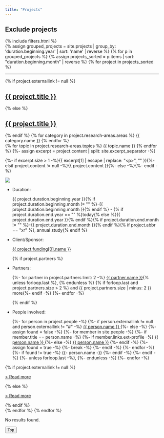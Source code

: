 ```yaml
---
title: "Projects"
---
```

<!--# Projects
{: #first-heading .title}-->
<div>
    <h2 class="title is-5">Exclude projects</h2>
    {% include filters.html %}
    <div>
        <!-- Grouping projects by year -->
        {% assign grouped_projects = site.projects | group_by: 'duration.beginning.year' | sort: 'name' | reverse %}
        {% for p in grouped_projects %}
            <!-- Sorting projects by month (reverse) -->
            {% assign projects_sorted = p.items | sort: "duration.beginning.month" | reverse %}
            {% for project in projects_sorted %}
                <div id="{{ project.nr }}" class="singleproject">
                <hr/>
                <div class="projectcontainer">
                    {% if project.externallink != null %}
                        <h2 class="title is-5"><i class="fas fa-book-open"></i><a href="{{ project.externallink }}" target="_blank" rel="noopener noreferrer">{{ project.title }} <i class="fas fa-external-link-alt"></i></a></h2>
                    {% else %}
                        <h2 class="title is-5"><i class="fas fa-book-open"></i><a href="{{ project.url }}">{{ project.title }}</a></h2>
                    {% endif %}
                    {% for category in project.research-areas.areas %}
                        <span class="tag is-primary {{ category.tag }}">{{ category.name }}</span>
                    {% endfor %}<br/>
                    {% for topic in project.research-areas.topics %}
                        <span class="tag is-primary is-light {{ topic.tag }}">{{ topic.name }}</span>
                    {% endfor %}
                    <!-- Creating an excerpt by splitting at the excerpt separator (see _config.yml). If the split
                    returned more than one element (= the description contained the separator), insert the excerpt.
                    Project excerpts begin and end with the excerpt separator, so index 1 of the results contains the actual excerpt.
                    If no excerpt has been found, insert the default description (content) it it exists. -->
                    {%- assign excerpt = project.content | split: site.excerpt_separator -%}
                    <p>{%- if excerpt.size > 1 -%}{{ excerpt[1] | escape | replace: "&lt;p&gt;", "" }}{%- elsif project.content != null -%}{{ project.content }}{%- else -%}{%- endif -%}</p>
                </div>
                <img class="image main-logo" src="{{ project.main-logo }}"/>
                <div class="lists mobile">
                    <ul>
                        <li class="duration"><p class="fact-title">Duration:</p><p class="fact">{{ project.duration.beginning.year }}{% if project.duration.beginning.month != "" %}-{{ project.duration.beginning.month }}{% endif %} - {% if project.duration.end.year == "" %}today{% else %}{{ project.duration.end.year }}{% endif %}{% if project.duration.end.month != "" %}-{{ project.duration.end.month }}{% endif %}{% if project.abbr == "xr" %}, <span class="annotation">annual study</span>{% endif %}</p></li>
                        <!-- (Todo: When does whitespace from liquid tags actually need to be stripped? Be consistent across all files)
                        Since liquid tags print as a newline in the rendered HTML, the added whitespace is stripped here by including hyphens to liquid tags. 
                        Newlines between tags are added for better readability in the code, needed whitespace is encoded -->
                        <li class="funding"><p class="fact-title">Client/Sponsor:</p> 
                            <p class="fact"><a href="{{ project.funding[0].link }}">{{ project.funding[0].name }}</a></p>
                        </li>
                        {% if project.partners %}
                            <li class="partners"><p class="fact-title">Partners:&#32;</p>
                            <p class="fact">
                            {%- for partner in project.partners limit: 2 -%}
                                <a href="{{ partner.link }}">{{ partner.name }}</a><!-- Add a comma after the added name if this is not the last iteration of the for loop, i.e. the last person in this project's partner list -->{% unless forloop.last %}, {% endunless %}
                                {% if forloop.last and project.partners.size > 2 %} and {{ project.partners.size | minus: 2 }} more{%- endif -%}
                            {%- endfor -%}
                            </p>
                            </li>
                        {% endif %}
                        <li class="people-involved"><p class="fact-title">People involved:&#32;</p>
                        <p class="fact">
                            {%- for person in project.people -%}
                                <!-- If an external link is provided in the project data, add the name with an external link -->
                                {%- if person.externallink != null and person.externallink != "#" -%}
                                    <a href="{{ person.externallink }}" target="_blank" rel="noopener noreferrer">{{ person.name }} <i class="fas fa-external-link-alt"></i></a>
                                {%- else -%} <!-- If no external link is given, the person in question is either a staff member or no further personal data can be provided -->
                                    <!-- Check if person's name can be found in collection 'people' -->
                                    {%- assign found = false -%}
                                    {%- for member in site.people -%}
                                        <!-- If the names match, add a link to the member's personal data -->
                                        {%- if member.title == person.name -%}
                                            {%- if member.links.ext-profile -%}
                                                <a href="{{ member.links.ext-profile }}" target="_blank" rel="noopener noreferrer">{{ person.name }} <i class="fas fa-external-link-alt"></i></a>
                                            {%- else -%}
                                                <a href="{{ member.url }}">{{ person.name }}</a>
                                            {%- endif -%}
                                            {%- assign found = true -%}
                                            <!-- Break to prevent further execution of the for loop if the according member has already been found -->
                                            {%- break -%}
                                        {%- endif -%}
                                    {%- endfor -%}
                                    <!-- If the person's name did not match any of the staff members, simply add the name in plain text -->
                                    {%- if found != true -%}
                                        {{- person.name -}}
                                    {%- endif -%}
                                {%- endif -%}
                                <!-- Add a comma after the added name if this is not the last iteration of the for loop, i.e. the last person in this project's person list -->
                                {%- unless forloop.last -%},&#32;{%- endunless -%}
                            {%- endfor -%}
                            </p>
                        </li>
                    </ul>
                </div>
                <div class="emptydiv"></div>
                {% if project.externallink != null %}
                    <p><a class="readmore" href="{{ project.externallink }}" target="_blank" rel="noopener noreferrer">> Read more <i class="fas fa-external-link-alt"></i></a></p>
                {% else %}
                    <p><a class="readmore" href="{{ project.url }}">> Read more</a></p>
                {% endif %}
                <!--<hr/>-->
            </div>
            {% endfor %}
        {% endfor %}
        <p id="noresults">No results found.</p>
    </div>
<button onclick="topFunction()" id="myBtn">Top</button> 
</div>
<script src="{{ site.baseurl }}/assets/js/filters_final.js"></script>
<script src="{{ site.baseurl }}/assets/js/to_top.js"></script>
<script>
    // Hide certain filters based on whether or not the corresponding tags have been used in the
    // elements on this page (in this case, projects)
    // Retrieve all project research areas and topics and store them in an array...
    // (In Liquid, they need to be appended to a string first and then split to form an array)
    {% assign used_tags = "" %}
    {% for project in site.projects %}
        {% for area in project.research-areas.areas %}
            {% assign used_tags = used_tags | append: area.tag | append: ";"%}
        {% endfor %}
        {% for topic in project.research-areas.topics %}
            {% assign used_tags = used_tags | append: topic.tag | append: ";" %}
        {% endfor %}
    {% endfor %}
    {% assign used_tags_arr = used_tags | split: ";" | uniq %}
    // Jsonify the result and save it in a JavaScript variable
    var used_tags_projects = {{ used_tags_arr | jsonify }};
    console.log(used_tags_projects);
    // Get all filter checkboxes. Since checkboxes are built from all available tags, their
    // IDs will represent a list of all possible tags.
    var all_boxes = document.getElementsByClassName("filter");
    // Prepare an array to store these tags
    var all_tags = [];
    // Iterate over boxes and store their IDs in the array
    for (var boxnr = 0; boxnr < all_boxes.length; boxnr++) {
        all_tags.push(all_boxes[boxnr].id);
    }
    // Filter all tags but those that have acutally been used in this page's elements (projects)
    var to_disable = all_tags.filter(function(element) {
        // Return elements that have not been found in the used tags array, which are those that were not used
        return used_tags_projects.indexOf(element) < 0;
    });
    // Iterate over checkboxes to disable and all boxes to match IDs
    for (var n = 0; n < to_disable.length; n++) {
        for (var m = 0; m < all_boxes.length; m++) {
            if (all_boxes[m].id == to_disable[n])
                // If IDs match, hide the box's parent element which in this HTML structure is
                // the div holding the checkbox and its label. If only the box itself were hidden,
                // the label would remain visible.
                all_boxes[m].parentElement.style.display = 'none';
        }
    }
</script>